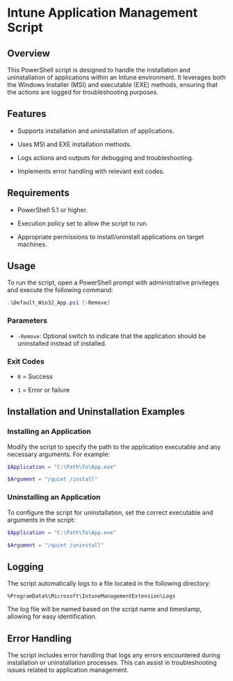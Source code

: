 # Intune Application Management Script

## Overview

This PowerShell script is designed to handle the installation and uninstallation of applications within an Intune environment. It leverages both the Windows Installer (MSI) and executable (EXE) methods, ensuring that the actions are logged for troubleshooting purposes.

## Features

- Supports installation and uninstallation of applications.

- Uses MSI and EXE installation methods.

- Logs actions and outputs for debugging and troubleshooting.

- Implements error handling with relevant exit codes.

## Requirements

- PowerShell 5.1 or higher.

- Execution policy set to allow the script to run.

- Appropriate permissions to install/uninstall applications on target machines.

## Usage

To run the script, open a PowerShell prompt with administrative privileges and execute the following command:

```powershell
.\Default_Win32_App.ps1 [-Remove]
```

### Parameters

- `-Remove`: Optional switch to indicate that the application should be uninstalled instead of installed.

### Exit Codes

- `0` = Success

- `1` = Error or failure

## Installation and Uninstallation Examples

### Installing an Application

Modify the script to specify the path to the application executable and any necessary arguments. For example:

```powershell
$Application = "C:\Path\To\App.exe"

$Argument = "/quiet /install"
```

### Uninstalling an Application

To configure the script for uninstallation, set the correct executable and arguments in the script:

```powershell
$Application = "C:\Path\To\App.exe"

$Argument = "/quiet /uninstall"
```

## Logging

The script automatically logs to a file located in the following directory:

```
%ProgramData%\Microsoft\IntuneManagementExtension\Logs
```

The log file will be named based on the script name and timestamp, allowing for easy identification.

## Error Handling

The script includes error handling that logs any errors encountered during installation or uninstallation processes. This can assist in troubleshooting issues related to application management.
